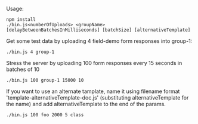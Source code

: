 


Usage:
```
npm install
./bin.js<numberOfUploads> <groupName> [delayBetweenBatchesInMilliseconds] [batchSize] [alternativeTemplate]
```

Get some test data by uploading 4 field-demo form responses into group-1:
```
./bin.js 4 group-1
```

Stress the server by uploading 100 form responses every 15 seconds in batches of 10
```
./bin.js 100 group-1 15000 10
```

If you want to use an alternate tamplate, name it using filename format 'template-alternativeTemplate-doc.js'
(substituting alternativeTemplate for the name) and add alternativeTemplate to the end of the params.
```
./bin.js 100 foo 2000 5 class
```


